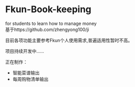 # Fkun-Book-keeping
for students to learn how to manage money
<br>
基于https://github.com/zhengyong100/ji 

目前各项功能主要参考Fkun个人使用需求,普遍适用性暂时不高。


项目持续开发中……

正在制作：
 - 智能菜谱输出
 - 每周购物清单输出
